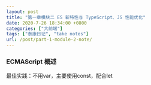```yaml
---
layout: post
title: "第一章模块二 ES 新特性与 TypeScript、JS 性能优化"
date: 2020-7-26 18:34:00 +0800
categories: ["大前端"]
tags: ["泰康日记", "take notes"]
url: /post/part-1-module-2-note/
---
```


### ECMAScript 概述

最佳实践：不用var，主要使用const，配合let
